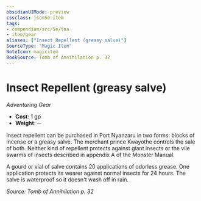 ```yaml
---
obsidianUIMode: preview
cssclass: json5e-item
tags:
- compendium/src/5e/toa
- item/gear
aliases: ["Insect Repellent (greasy salve)"]
SourceType: "Magic Item"
NoteIcon: magicitem
BookSource: Tomb of Annihilation p. 32
---
```

# Insect Repellent (greasy salve)
*Adventuring Gear*  

- **Cost**: 1 gp
- **Weight**: ⏤

Insect repellent can be purchased in Port Nyanzaru in two forms: blocks of incense or a greasy salve. The merchant prince Kwayothe controls the sale of both. Neither kind of repellent protects against giant insects or the vile swarms of insects described in appendix A of the Monster Manual.

A gourd or vial of salve contains 20 applications of odorless grease. One application protects its wearer against normal insects for 24 hours. The salve is waterproof so it doesn't wash off in rain.

*Source: Tomb of Annihilation p. 32*